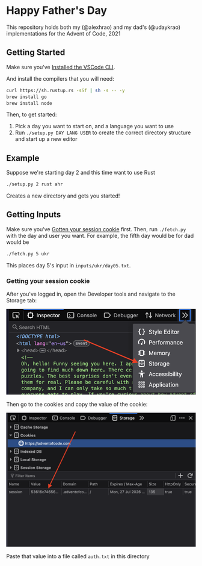 # Happy Father's Day

This repository holds both my (@alexhrao) and my dad's (@udaykrao) implementations
for the Advent of Code, 2021

## Getting Started

Make sure you've [Installed the VSCode CLI](https://stackoverflow.com/questions/29963617/how-to-call-vs-code-editor-from-terminal-command-line).

And install the compilers that you will need:

``` zsh
curl https://sh.rustup.rs -sSf | sh -s -- -y
brew install go
brew install node
```

Then, to get started:

1. Pick a day you want to start on, and a language you want to use
2. Run `./setup.py DAY LANG USER` to create the correct directory structure and start up a new editor

## Example

Suppose we're starting day 2 and this time want to use Rust

``` zsh
./setup.py 2 rust ahr
```

Creates a new directory and gets you started!

## Getting Inputs

Make sure you've [Gotten your session cookie](#getting-your-session-cookie) first. Then, run `./fetch.py` with the day and user you want. For example, the fifth day would be for dad would be

``` zsh
./fetch.py 5 ukr
```

This places day 5's input in `inputs/ukr/day05.txt`.

### Getting your session cookie

After you've logged in, open the Developer tools and navigate to the Storage tab:

![Storage tab](resources/storage.png)

Then go to the cookies and copy the value of the cookie:

![Cookie](resources/cookie.png)

Paste that value into a file called `auth.txt` in this directory
